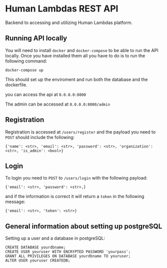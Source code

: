 
# Human Lambdas REST API
Backend to accessing and utilizing Human Lambdas platform. 

## Running API locally
You will need to install `docker` and `docker-compose` to be able to run the API locally. 
Once you have installed them all you have to do is to run the following command:
```
docker-compose up
```
This should set up the enviroment and run both the database and the dockerfile.

you can access the api at `0.0.0.0:8000`

The admin can be accessed at `0.0.0.0:8000/admin`

## Registration
Registration is accessed at `/users/register` and the payload you need to `POST` should include the following: 
```
{'name': <str>, 'email': <str>, 'password': <str>, 'organization': <str>, 'is_admin': <bool>}
```

## Login
To login you need to `POST` to `/users/login` with the following payload: 
```
{'email': <str>, 'password': <str>,}
```
and if the information is correct it will return a `token` in the following message: 
```
{'email': <str>, 'token': <str>}
```


## General information about setting up postgreSQL
Setting up a user and a database in postgreSQL:
```
CREATE DATABASE yourdbname;
CREATE USER youruser WITH ENCRYPTED PASSWORD 'yourpass';
GRANT ALL PRIVILEGES ON DATABASE yourdbname TO youruser;
ALTER USER youruser CREATEDB;
```